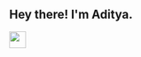 <h2> Hey there! I'm Aditya.</h2> <img src="https://raw.githubusercontent.com/iampavangandhi/iampavangandhi/master/gifs/Hi.gif" width="30px"></h2>
